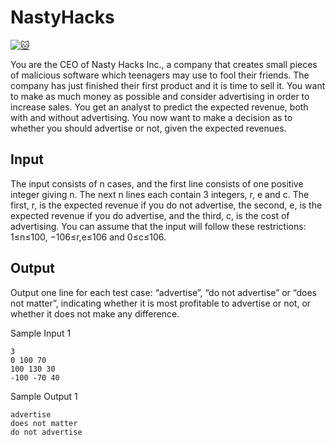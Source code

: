 # NastyHacks

[![:cat:](https://open.kattis.com/favicon)](https://open.kattis.com/problems/nastyhacks)

You are the CEO of Nasty Hacks Inc., a company that creates small pieces of malicious software which teenagers may use to fool their friends. The company has just finished their first product and it is time to sell it. You want to make as much money as possible and consider advertising in order to increase sales. You get an analyst to predict the expected revenue, both with and without advertising. You now want to make a decision as to whether you should advertise or not, given the expected revenues.

## Input

The input consists of n cases, and the first line consists of one positive integer giving n. The next n lines each contain 3 integers, r, e and c. The first, r, is the expected revenue if you do not advertise, the second, e, is the expected revenue if you do advertise, and the third, c, is the cost of advertising. You can assume that the input will follow these restrictions: 1≤n≤100, −106≤r,e≤106 and 0≤c≤106.

## Output

Output one line for each test case: “advertise”, “do not advertise” or “does not matter”, indicating whether it is most profitable to advertise or not, or whether it does not make any difference.

Sample Input 1
```
3
0 100 70
100 130 30
-100 -70 40
```

Sample Output 1
```
advertise
does not matter
do not advertise
```
